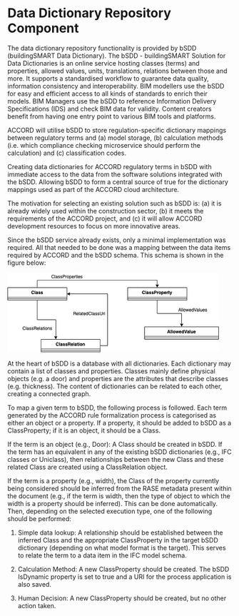 # Data Dictionary Repository Component

The data dictionary repository functionality is provided by bSDD (buildingSMART Data Dictionary).  The bSDD - buildingSMART Solution for Data Dictionaries is an online service hosting classes (terms) and properties, allowed values, units, translations, relations between those and more. It supports a standardised workflow to guarantee data quality, information consistency and interoperability. BIM modellers use the bSDD for easy and efficient access to all kinds of standards to enrich their models. BIM Managers use the bSDD to reference Information Delivery Specifications (IDS) and check BIM data for validity. Content creators benefit from having one entry point to various BIM tools and platforms. 

ACCORD will utilise bSDD to store regulation-specific dictionary mappings between regulatory terms and (a) model storage, (b) calculation methods (i.e. which compliance checking microservice should perform the calculation) and (c) classification codes.

Creating data dictionaries for ACCORD regulatory terms in bSDD with immediate access to the data from the software solutions integrated with the bSDD. Allowing bSDD to form a central source of true for the dictionary mappings used as part of the ACCORD cloud architecture.

The motivation for selecting an existing solution such as bSDD is: (a) it is already widely used within the construction sector, (b) it meets the requirements of the ACCORD project, and (c) it will allow ACCORD development resources to focus on more innovative areas.

Since the bSDD service already exists, only a minimal implementation was required. All that needed to be done was a mapping between the data items required by ACCORD and the bSDD schema. This schema is shown in the figure below:

![](./bsdd.png)

At the heart of bSDD is a database with all dictionaries. Each dictionary may contain a list of classes and properties. Classes mainly define physical objects (e.g. a door) and properties are the attributes that describe classes (e.g. thickness). The content of dictionaries can be related to each other, creating a connected graph. 

To map a given term to bSDD, the following process is followed. Each term generated by the ACCORD rule formalization process is categorised as either an object or a property. If a property, it should be added to bSDD as a ClassProperty; if it is an object, it should be a Class.

If the term is an object (e.g., Door): A Class should be created in bSDD. If the term has an equivalent in any of the existing bSDD dictionaries (e.g., IFC classes or Uniclass), then relationships between the new Class and these related Class are created using a ClassRelation object. 

If the term is a property (e.g., width), the Class of the property currently being considered should be inferred from the RASE metadata present within the document (e.g., if the term is width, then the type of object to which the width is a property should be inferred). This can be done automatically. Then, depending on the selected execution type, one of the following should be performed:

1.	Simple data lookup: A relationship should be established between the inferred Class and the appropriate ClassProperty in the target bSDD dictionary (depending on what model format is the target). This serves to relate the term to a data item in the IFC model schema.

2.	Calculation Method: A new ClassProperty should be created. The bSDD IsDynamic property is set to true and a URI for the process application is also saved.

3.	Human Decision: A new ClassProperty should be created, but no other action taken.